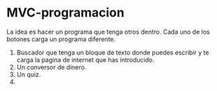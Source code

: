 # MVC-programacion

La idea es hacer un programa que tenga otros dentro. Cada uno de los botones carga un programa diferente.

1. Buscador que tenga un bloque de texto donde puedes escribir y te carga la pagina de internet que has introducido.
2. Un conversor de dinero.
3. Un quiz.
4. 

